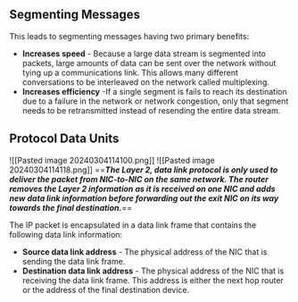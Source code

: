 ## Segmenting Messages
This leads to segmenting messages having two primary benefits:
- **Increases speed** - Because a large data stream is segmented into packets, large amounts of data can be sent over the network without tying up a communications link. This allows many different conversations to be interleaved on the network called multiplexing.
- **Increases efficiency** -If a single segment is fails to reach its destination due to a failure in the network or network congestion, only that segment needs to be retransmitted instead of resending the entire data stream.

## Protocol Data Units
![[Pasted image 20240304114100.png]]
![[Pasted image 20240304114118.png]]
==***The Layer 2, data link protocol is only used to deliver the packet from NIC-to-NIC on the same network. The router removes the Layer 2 information as it is received on one NIC and adds new data link information before forwarding out the exit NIC on its way towards the final destination.***==

The IP packet is encapsulated in a data link frame that contains the following data link information:
- **Source data link address** - The physical address of the NIC that is sending the data link frame.
- **Destination data link address** - The physical address of the NIC that is receiving the data link frame. This address is either the next hop router or the address of the final destination device.



